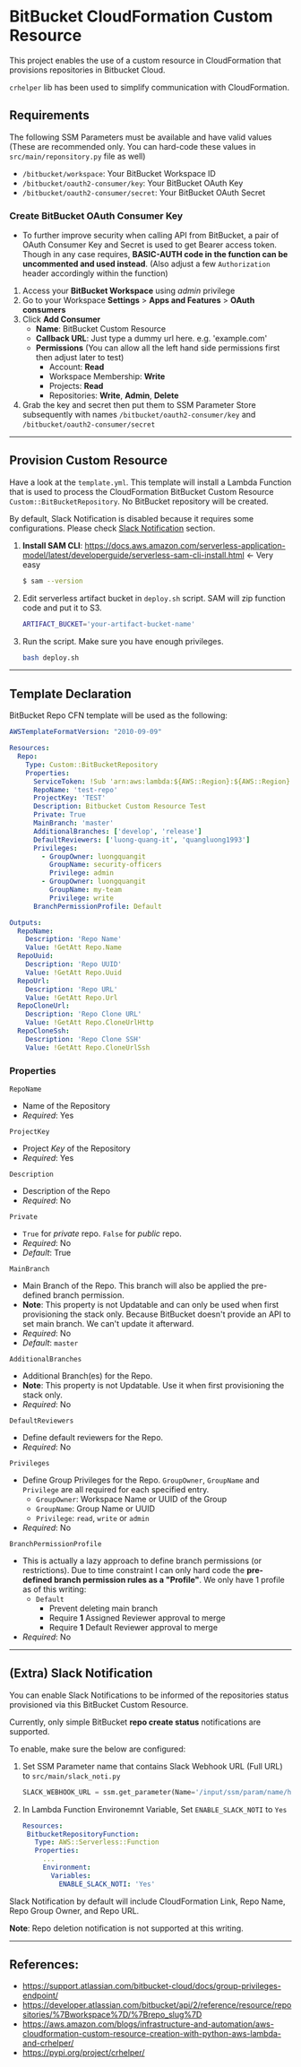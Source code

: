 # BitBucket CloudFormation Custom Resource

This project enables the use of a custom resource in CloudFormation that provisions repositories in Bitbucket Cloud.

`crhelper` lib has been used to simplify communication with CloudFormation.


## Requirements

The following SSM Parameters must be available and have valid values (These are recommended only. You can hard-code these values in `src/main/reponsitory.py` file as well)

- `/bitbucket/workspace`: Your BitBucket Workspace ID
- `/bitbucket/oauth2-consumer/key`: Your BitBucket OAuth Key
- `/bitbucket/oauth2-consumer/secret`: Your BitBucket OAuth Secret

### Create BitBucket OAuth Consumer Key

- To further improve security when calling API from BitBucket, a pair of OAuth Consumer Key and Secret is used to get Bearer access token. Though in any case requires, **BASIC-AUTH code in the function can be uncommented and used instead**. (Also adjust a few `Authorization` header accordingly within the function)

1. Access your **BitBucket Workspace** using *admin* privilege
2. Go to your Workspace **Settings** > **Apps and Features** > **OAuth consumers**
3. Click **Add Consumer**
   - **Name**: BitBucket Custom Resource
   - **Callback URL**: Just type a dummy url here. e.g. 'example.com'
   - **Permissions** (You can allow all the left hand side permissions first then adjust later to test)
     - Account: **Read**
     - Workspace Membership: **Write**
     - Projects: **Read**
     - Repositories: **Write**, **Admin**, **Delete**
4. Grab the key and secret then put them to SSM Parameter Store subsequently with names `/bitbucket/oauth2-consumer/key` and `/bitbucket/oauth2-consumer/secret`

---

## Provision Custom Resource

Have a look at the `template.yml`. This template will install a Lambda Function that is used to process the CloudFormation BitBucket Custom Resource `Custom::BitBucketRepository`. No BitBucket repository will be created. 

By default, Slack Notification is disabled because it requires some configurations. Please check [Slack Notification](##extra-slack-notification) section. 

1. **Install SAM CLI**: https://docs.aws.amazon.com/serverless-application-model/latest/developerguide/serverless-sam-cli-install.html <- Very easy
   ```sh
   $ sam --version
   ```
1. Edit serverless artifact bucket in `deploy.sh` script. SAM will zip function code and put it to S3. 
   ```sh
   ARTIFACT_BUCKET='your-artifact-bucket-name'
   ```
1. Run the script. Make sure you have enough privileges.
   ```sh
   bash deploy.sh
   ```


---

## Template Declaration

BitBucket Repo CFN template will be used as the following: 

```yaml
AWSTemplateFormatVersion: "2010-09-09"

Resources:
  Repo:
    Type: Custom::BitBucketRepository
    Properties:
      ServiceToken: !Sub 'arn:aws:lambda:${AWS::Region}:${AWS::Region}:function:bitbucket-repo-custom-resource' # Created from template.yml
      RepoName: 'test-repo'
      ProjectKey: 'TEST'
      Description: Bitbucket Custom Resource Test
      Private: True
      MainBranch: 'master'
      AdditionalBranches: ['develop', 'release']
      DefaultReviewers: ['luong-quang-it', 'quangluong1993']
      Privileges: 
        - GroupOwner: luongquangit
          GroupName: security-officers
          Privilege: admin
        - GroupOwner: luongquangit
          GroupName: my-team
          Privilege: write
      BranchPermissionProfile: Default

Outputs:
  RepoName:
    Description: 'Repo Name'
    Value: !GetAtt Repo.Name
  RepoUuid:
    Description: 'Repo UUID'
    Value: !GetAtt Repo.Uuid
  RepoUrl:
    Description: 'Repo URL'
    Value: !GetAtt Repo.Url
  RepoCloneUrl: 
    Description: 'Repo Clone URL'
    Value: !GetAtt Repo.CloneUrlHttp
  RepoCloneSsh: 
    Description: 'Repo Clone SSH'
    Value: !GetAtt Repo.CloneUrlSsh
```

### Properties 

`RepoName` 

- Name of the Repository
- *Required*: Yes

`ProjectKey`

- Project *Key* of the Repository
- *Required*: Yes

`Description`

- Description of the Repo
- *Required*: No

`Private`

- `True` for *private* repo. `False` for *public* repo.
- *Required*: No
- *Default*: True

`MainBranch`

- Main Branch of the Repo. This branch will also be applied the pre-defined branch permission. 
- **Note**: This property is not Updatable and can only be used when first provisioning the stack only. Because BitBucket doesn't provide an API to set main branch. We can't update it afterward.
- *Required*: No
- *Default*: `master`

`AdditionalBranches`

- Additional Branch(es) for the Repo. 
- **Note**: This property is not Updatable. Use it when first provisioning the stack only.
- *Required*: No

`DefaultReviewers`

- Define default reviewers for the Repo. 
- *Required*: No

`Privileges`

- Define Group Privileges for the Repo. `GroupOwner`, `GroupName` and `Privilege` are all required for each specified entry.
  - `GroupOwner`: Workspace Name or UUID of the Group
  - `GroupName`: Group Name or UUID
  - `Privilege`: `read`, `write` or `admin`
- *Required*: No
  
`BranchPermissionProfile`

- This is actually a lazy approach to define branch permissions (or restrictions). Due to time constraint I can only hard code the **pre-defined branch permission rules as a "Profile"**. We only have 1 profile as of this writing:
  - `Default`
    - Prevent deleting main branch
    - Require **1** Assigned Reviewer approval to merge
    - Require **1** Default Reviewer approval to merge
- *Required*: No

---

## (Extra) Slack Notification

You can enable Slack Notifications to be informed of the repositories status provisioned via this BitBucket Custom Resource. 

Currently, only simple BitBucket **repo create status** notifications are supported. 

To enable, make sure the below are configured:

1. Set SSM Parameter name that contains Slack Webhook URL (Full URL) to `src/main/slack_noti.py`
   
   ```py
   SLACK_WEBHOOK_URL = ssm.get_parameter(Name='/input/ssm/param/name/here', WithDecryption=True)['Parameter']['Value']
   ```

2. In Lambda Function Environemnt Variable, Set `ENABLE_SLACK_NOTI` to `Yes`
   
   ```yml
   Resources:
    BitbucketRepositoryFunction:
      Type: AWS::Serverless::Function
      Properties:
        ...
        Environment:
          Variables:
            ENABLE_SLACK_NOTI: 'Yes'
   ```

Slack Notification by default will include CloudFormation Link, Repo Name, Repo Group Owner, and Repo URL. 

**Note**: Repo deletion notification is not supported at this writing. 

---

## References:

- https://support.atlassian.com/bitbucket-cloud/docs/group-privileges-endpoint/
- https://developer.atlassian.com/bitbucket/api/2/reference/resource/repositories/%7Bworkspace%7D/%7Brepo_slug%7D
- https://aws.amazon.com/blogs/infrastructure-and-automation/aws-cloudformation-custom-resource-creation-with-python-aws-lambda-and-crhelper/
- https://pypi.org/project/crhelper/